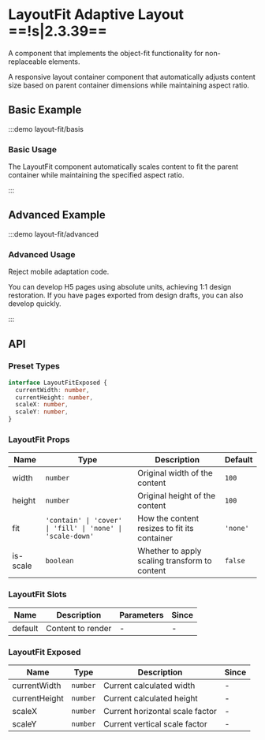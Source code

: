 # LayoutFit Adaptive Layout ==!s|2.3.39==

A component that implements the object-fit functionality for non-replaceable elements.

A responsive layout container component that automatically adjusts content size based on parent container dimensions while maintaining aspect ratio.

## Basic Example

:::demo layout-fit/basis

### Basic Usage

The LayoutFit component automatically scales content to fit the parent container while maintaining the specified aspect ratio.

:::

## Advanced Example

:::demo layout-fit/advanced

### Advanced Usage

Reject mobile adaptation code.

You can develop H5 pages using absolute units, achieving 1:1 design restoration. If you have pages exported from design drafts, you can also develop quickly.

:::

## API

### Preset Types

```ts
interface LayoutFitExposed {
  currentWidth: number,
  currentHeight: number,
  scaleX: number,
  scaleY: number,
}
```

### LayoutFit Props

| Name     | Type                                                       | Description                                   | Default  |
| -------- | ---------------------------------------------------------- | --------------------------------------------- | -------- |
| width    | `number`                                                   | Original width of the content                 | `100`    |
| height   | `number`                                                   | Original height of the content                | `100`    |
| fit      | `'contain' \| 'cover' \| 'fill' \| 'none' \| 'scale-down'` | How the content resizes to fit its container  | `'none'` |
| is-scale | `boolean`                                                  | Whether to apply scaling transform to content | `false`  |

### LayoutFit Slots

| Name    | Description       | Parameters | Since |
| ------- | ----------------- | ---------- | ----- |
| default | Content to render | -          | -     |

### LayoutFit Exposed

| Name          | Type     | Description                     | Since |
| ------------- | -------- | ------------------------------- | ----- |
| currentWidth  | `number` | Current calculated width        | -     |
| currentHeight | `number` | Current calculated height       | -     |
| scaleX        | `number` | Current horizontal scale factor | -     |
| scaleY        | `number` | Current vertical scale factor   | -     |

